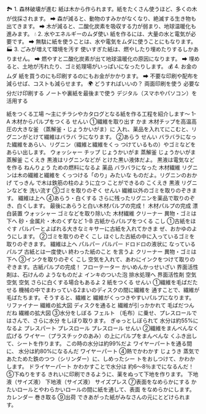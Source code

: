 🏞️ 1. 森林破壊が進む
紙は木から作られます。紙をたくさん使うほど、多くの木が伐採されます。
➡ 森が減ると、動物のすみかがなくなり、絶滅する生き物も出てきます。
➡ 木が減ると、二酸化炭素を吸収する力が弱まり、地球温暖化も進みます。
💧 2. 水やエネルギーのムダ使い
紙を作るには、大量の水と電気が必要です。
➡ 無駄に紙を使うことは、水や電気をムダに使うことにもなります。
🏭 3. ごみが増えて環境を汚す
使いすぎた紙は、燃やしたり埋めたりするしかありません。
➡ 燃やすと二酸化炭素が出て地球温暖化の原因になります。
➡ 埋めると、土地が汚れたり、ゴミ処理場がいっぱいになったりします。
💰 4. お金のムダ
紙を買うのにも印刷するのにもお金がかかります。
➡ 不要な印刷や配布を減らせば、コストも減らせます。
🌍 どうすればいいの？
両面印刷を使う
必要な分だけ印刷する
ノートや裏紙を最後まで使う
デジタル（スマホやパソコン）を活用する

紙をつくる工場
～主にチラシやカタログとなる紙を作る工程を紹介します～
1-A 木材からパルプをつくる
せんい
①繊維を取り出す
かま
木材チップを高温高圧の大きな釜
（蒸解釜・じょうかいがま）に
入れ、薬品を入れてにこむと、リグニンがとけて繊維はバラバ
ラになります。
②あらう
せんい
バラバラになった繊維をあらい、リグニン（繊維と繊維をくっ
つけているもの）やゴミなどをあらい出します。
ウォッシャー
チップ
じょうかいがま
蒸解釜
じょうかいがま
蒸解釜
こくえき
黒液はリグニンなどが
とけた黒い液体だよ。
黒液は電気などを作る
ねんりょう
ための燃料になるよ
薬品
バラバラになった
木材繊維
リグニンは木の繊維と繊維を
くっつける「のり」みたいな
ものだよ。リグニンのおかげ
てっきん
で木は鉄筋の柱のように立つ
ことができるの
こくえき
黒液
リグニンなどを
洗い流す
③ゴミを取りのぞく
せんい
繊維以外のゴミを取りのぞきます。
繊維は上へ
④あらう・白くする
さらに残ったリグニンを薬品で取りのぞき、白くします。
最後にあらうと白い木材パルプの完成！
木材パルプの完成
漂白装置
ウォッシャー
ゴミなどを取り除いた
木材繊維
クリーナー
異物・ゴミは下へ
砂・金属片・木のくずなど
1-B 古紙からパルプをつくる
こし
①古紙をほぐす
パルパーとよばれる大きなミキサーに古紙を入れてかきま
ぜ、おかゆのようにします。
②ゴミを取りのぞく
こし
ほぐした古紙の中に入っているゴミを取りのぞきます。
繊維は上へ
パルパー パルパー
ドロドロの液状に
なっているパルプ
古紙とは一度使い
終わった紙のこと
を言うよ
クリーナー
異物・ゴミは下へ
③インクを取りのぞく
こし
空気を入れて、あわにインクをつけて取りのぞきます。古紙パルプの完成！
フローテーター
かいめんかっせいざい
界面活性剤は、石けんの
ようなものだよ
インキのついた泡
排水処理へ
界面活性剤
空気 空気 空気
さらに白くする場合もあるよ
2 紙をつくる
せんい
①繊維を毛ばだたせる
機械の中でまわっている2まいのディスクの間に繊維を
通すことで、繊維が毛ばたちます。そうすると、繊維と
繊維がくっつきやすいパルプになります。
リファイナー
繊維の拡大図
ディスクを通ると
繊維が引っかかれて
毛ばだつんだね
繊維の拡大図
③水分をしぼる
フェルト （毛布）に乗せ、プレスロールではさんで、さらに水分
をしぼり取ります。
ぎゅっとしぼられて
水分は約55%になるよ
プレスパート
プレスロール
プレスロール
せんい
②繊維をまんべんなく広げる
ワイヤー（プラスチックのあみ）の上にパルプをまんべんな
くふき出して、シートを作ります。
この時の水分は約99%だよ ワイヤーパートを通る間に、
水分は約80%になるんだ
ワイヤーパート
④熱でかわかす
じょうき
蒸気であたためた鉄のつつ（シリンダー）に、しめったシー
トをおしつけて、かわかします。
ドライヤーパート
かわかすことで水分は
約6～8％までになるんだ！
⑤下ぬりをする
きれいに印刷できるように、薬をぬって下地を作ります。
下地液（サイズ液）
下地液（サイズ液）
サイズプレス
⑦表面をなめらかにする
かたいロールとやわらかいロールの間に紙を通して、表面
をなめらかにします。
カレンダー
巻き取る
⑨出荷
できあがった紙がみなさんの元にとどけられます。
